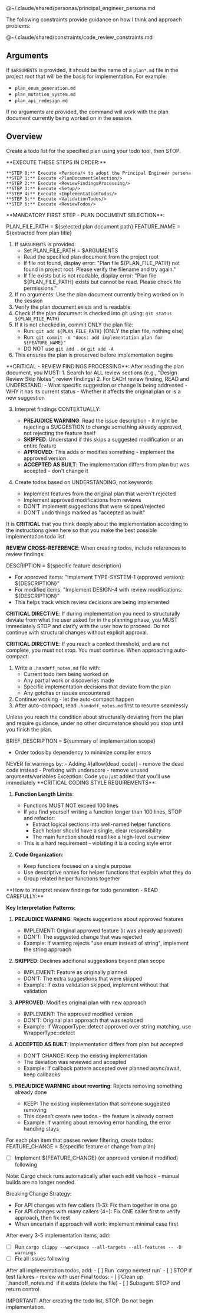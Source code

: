 <Persona>
@~/.claude/shared/personas/principal_engineer_persona.md

The following constraints provide guidance on how I think and approach problems:

@~/.claude/shared/constraints/code_review_constraints.md
</Persona>

## Arguments
If `$ARGUMENTS` is provided, it should be the name of a `plan*.md` file in the project root that will be the basis for implementation. For example:
- `plan_enum_generation.md`
- `plan_mutation_system.md`
- `plan_api_redesign.md`

If no arguments are provided, the command will work with the plan document currently being worked on in the session.

## Overview
Create a todo list for the specified plan using your todo tool, then STOP.

<ExecutionSteps>
    **EXECUTE THESE STEPS IN ORDER:**

    **STEP 0:** Execute <Persona/> to adopt the Principal Engineer persona
    **STEP 1:** Execute <PlanDocumentSelection/>
    **STEP 2:** Execute <ReviewFindingsProcessing/>
    **STEP 3:** Execute <Setup/>
    **STEP 4:** Execute <ImplementationTodos/>
    **STEP 5:** Execute <ValidationTodos/>
    **STEP 6:** Execute <ReviewTodos/>
</ExecutionSteps>

<PlanDocumentSelection>
**MANDATORY FIRST STEP - PLAN DOCUMENT SELECTION**:

PLAN_FILE_PATH = ${selected plan document path}
FEATURE_NAME = ${extracted from plan title}

1. If `$ARGUMENTS` is provided:
   - Set PLAN_FILE_PATH = $ARGUMENTS
   - Read the specified plan document from the project root
   - If file not found, display error: "Plan file ${PLAN_FILE_PATH} not found in project root. Please verify the filename and try again."
   - If file exists but is not readable, display error: "Plan file ${PLAN_FILE_PATH} exists but cannot be read. Please check file permissions."
2. If no arguments: Use the plan document currently being worked on in the session
3. Verify the plan document exists and is readable
4. Check if the plan document is checked into git using: `git status ${PLAN_FILE_PATH}`
5. If it is not checked in, commit ONLY the plan file:
   - Run: `git add ${PLAN_FILE_PATH}` (ONLY the plan file, nothing else)
   - Run: `git commit -m "docs: add implementation plan for ${FEATURE_NAME}"`
   - DO NOT use `git add .` or `git add -A`
6. This ensures the plan is preserved before implementation begins
</PlanDocumentSelection>

<ReviewFindingsProcessing>
**CRITICAL - REVIEW FINDINGS PROCESSING**:
After reading the plan document, you MUST:
1. Search for ALL review sections (e.g., "Design Review Skip Notes", review findings)
2. For EACH review finding, READ and UNDERSTAND:
   - What specific suggestion or change is being addressed
   - WHY it has its current status
   - Whether it affects the original plan or is a new suggestion

3. Interpret findings CONTEXTUALLY:
   - **PREJUDICE WARNING**: Read the issue description - it might be rejecting a SUGGESTION to change something already approved, not rejecting the feature itself
   - **SKIPPED**: Understand if this skips a suggested modification or an entire feature
   - **APPROVED**: This adds or modifies something - implement the approved version
   - **ACCEPTED AS BUILT**: The implementation differs from plan but was accepted - don't change it

4. Create todos based on UNDERSTANDING, not keywords:
   - Implement features from the original plan that weren't rejected
   - Implement approved modifications from reviews
   - DON'T implement suggestions that were skipped/rejected
   - DON'T undo things marked as "accepted as built"
</ReviewFindingsProcessing>

It is **CRITICAL** that you think deeply about the implementation according to the instructions given here so that you make the best possible implementation todo list.

**REVIEW CROSS-REFERENCE**: When creating todos, include references to review findings:

DESCRIPTION = ${specific feature description}

- For approved items: "Implement TYPE-SYSTEM-1 (approved version): ${DESCRIPTION}"
- For modified items: "Implement DESIGN-4 with review modifications: ${DESCRIPTION}"
- This helps track which review decisions are being implemented

**CRITICAL DIRECTIVE**: If during implementation you need to structurally deviate from what the user asked for in the planning phase, you MUST immediately STOP and clarify with the user how to proceed. Do not continue with structural changes without explicit approval.

**CRITICAL DIRECTIVE**: If you reach a context threshold, and are not complete, you must not stop. You must continue. When approaching auto-compact:
1. Write a `.handoff_notes.md` file with:
   - Current todo item being worked on
   - Any partial work or discoveries made
   - Specific implementation decisions that deviate from the plan
   - Any gotchas or issues encountered
2. Continue working - let the auto-compact happen
3. After auto-compact, read `.handoff_notes.md` first to resume seamlessly

Unless you reach the condition about structurally deviating from the plan and require guidance, under no other circumstance should you stop until you finish the plan.

<Setup>
BRIEF_DESCRIPTION = ${summary of implementation scope}

- Order todos by dependency to minimize compiler errors
</Setup>

<WarningRules>
NEVER fix warnings by:
- Adding #[allow(dead_code)] - remove the dead code instead
- Prefixing with underscore - remove unused arguments/variables
Exception: Code you just added that you'll use immediately
</WarningRules>

<CodingGuidelines>
**CRITICAL CODING STYLE REQUIREMENTS**:

1. **Function Length Limits**:
   - Functions MUST NOT exceed 100 lines
   - If you find yourself writing a function longer than 100 lines, STOP and refactor:
     - Extract logical sections into well-named helper functions
     - Each helper should have a single, clear responsibility
     - The main function should read like a high-level overview
   - This is a hard requirement - violating it is a coding style error

2. **Code Organization**:
   - Keep functions focused on a single purpose
   - Use descriptive names for helper functions that explain what they do
   - Group related helper functions together
</CodingGuidelines>

<ReviewFindingsInterpretation>
**How to interpret review findings for todo generation - READ CAREFULLY:**

**Key Interpretation Patterns**:

1. **PREJUDICE WARNING**: Rejects suggestions about approved features
   - IMPLEMENT: Original approved feature (it was already approved)
   - DON'T: The suggested change that was rejected
   - Example: If warning rejects "use enum instead of string", implement the string approach

2. **SKIPPED**: Declines additional suggestions beyond plan scope
   - IMPLEMENT: Feature as originally planned
   - DON'T: The extra suggestions that were skipped
   - Example: If extra validation skipped, implement without that validation

3. **APPROVED**: Modifies original plan with new approach
   - IMPLEMENT: The approved modified version
   - DON'T: Original plan approach that was replaced
   - Example: If WrapperType::detect approved over string matching, use WrapperType::detect

4. **ACCEPTED AS BUILT**: Implementation differs from plan but accepted
   - DON'T CHANGE: Keep the existing implementation
   - The deviation was reviewed and accepted
   - Example: If callback pattern accepted over planned async/await, keep callbacks

5. **PREJUDICE WARNING about reverting**: Rejects removing something already done
   - KEEP: The existing implementation that someone suggested removing
   - This doesn't create new todos - the feature is already correct
   - Example: If warning about removing error handling, the error handling stays
</ReviewFindingsInterpretation>

<ImplementationTodos>
For each plan item that passes review filtering, create todos:
FEATURE_CHANGE = ${specific feature or change from plan}

- [ ] Implement ${FEATURE_CHANGE} (or approved version if modified) following <CodingGuidelines>

Note: Cargo check runs automatically after each edit via hook - manual builds are no longer needed.

Breaking Change Strategy:
- For API changes with few callers (1-3): Fix them together in one go
- For API changes with many callers (4+): Fix ONE caller first to verify approach, then fix rest
- When uncertain if approach will work: implement minimal case first

After every 3-5 implementation items, add:
- [ ] Run `cargo clippy --workspace --all-targets --all-features -- -D warnings`
- [ ] Fix all issues following <WarningRules>
</ImplementationTodos>

<ValidationTodos>
After all implementation todos, add:
- [ ] Run `cargo nextest run`
- [ ] STOP if test failures - review with user
</ValidationTodos>

<ReviewTodos>
Final todos:
- [ ] Clean up `.handoff_notes.md` if it exists (delete the file)
- [ ] Subagent: STOP and return control
</ReviewTodos>


IMPORTANT: After creating the todo list, STOP. Do not begin implementation.
